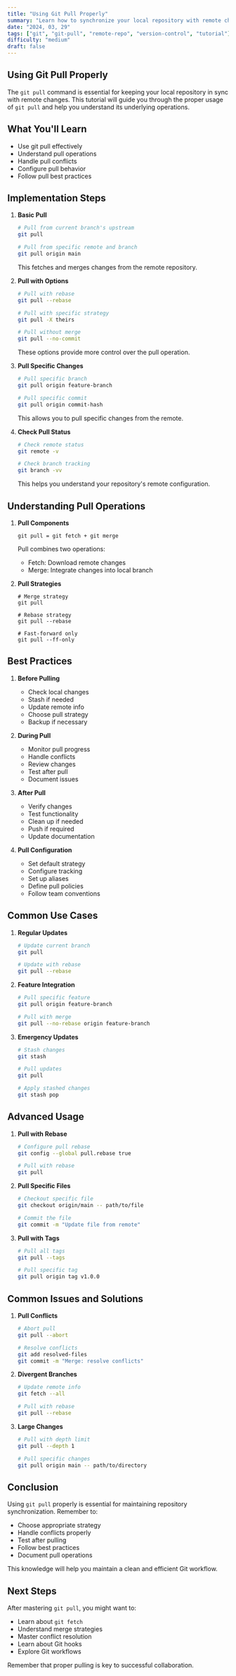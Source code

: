```yaml
---
title: "Using Git Pull Properly"
summary: "Learn how to synchronize your local repository with remote changes effectively"
date: "2024, 03, 29"
tags: ["git", "git-pull", "remote-repo", "version-control", "tutorial"]
difficulty: "medium"
draft: false
---
```


## Using Git Pull Properly

The `git pull` command is essential for keeping your local repository in sync with remote changes. This tutorial will guide you through the proper usage of `git pull` and help you understand its underlying operations.

## What You'll Learn

- Use git pull effectively
- Understand pull operations
- Handle pull conflicts
- Configure pull behavior
- Follow pull best practices

## Implementation Steps

1. **Basic Pull**

   ```bash
   # Pull from current branch's upstream
   git pull

   # Pull from specific remote and branch
   git pull origin main
   ```

   This fetches and merges changes from the remote repository.

2. **Pull with Options**

   ```bash
   # Pull with rebase
   git pull --rebase

   # Pull with specific strategy
   git pull -X theirs

   # Pull without merge
   git pull --no-commit
   ```

   These options provide more control over the pull operation.

3. **Pull Specific Changes**

   ```bash
   # Pull specific branch
   git pull origin feature-branch

   # Pull specific commit
   git pull origin commit-hash
   ```

   This allows you to pull specific changes from the remote.

4. **Check Pull Status**

   ```bash
   # Check remote status
   git remote -v

   # Check branch tracking
   git branch -vv
   ```

   This helps you understand your repository's remote configuration.

## Understanding Pull Operations

1. **Pull Components**

   ```
   git pull = git fetch + git merge
   ```

   Pull combines two operations:

   - Fetch: Download remote changes
   - Merge: Integrate changes into local branch

2. **Pull Strategies**

   ```
   # Merge strategy
   git pull

   # Rebase strategy
   git pull --rebase

   # Fast-forward only
   git pull --ff-only
   ```

## Best Practices

1. **Before Pulling**

   - Check local changes
   - Stash if needed
   - Update remote info
   - Choose pull strategy
   - Backup if necessary

2. **During Pull**

   - Monitor pull progress
   - Handle conflicts
   - Review changes
   - Test after pull
   - Document issues

3. **After Pull**

   - Verify changes
   - Test functionality
   - Clean up if needed
   - Push if required
   - Update documentation

4. **Pull Configuration**

   - Set default strategy
   - Configure tracking
   - Set up aliases
   - Define pull policies
   - Follow team conventions

## Common Use Cases

1. **Regular Updates**

   ```bash
   # Update current branch
   git pull

   # Update with rebase
   git pull --rebase
   ```

2. **Feature Integration**

   ```bash
   # Pull specific feature
   git pull origin feature-branch

   # Pull with merge
   git pull --no-rebase origin feature-branch
   ```

3. **Emergency Updates**

   ```bash
   # Stash changes
   git stash

   # Pull updates
   git pull

   # Apply stashed changes
   git stash pop
   ```

## Advanced Usage

1. **Pull with Rebase**

   ```bash
   # Configure pull rebase
   git config --global pull.rebase true

   # Pull with rebase
   git pull
   ```

2. **Pull Specific Files**

   ```bash
   # Checkout specific file
   git checkout origin/main -- path/to/file

   # Commit the file
   git commit -m "Update file from remote"
   ```

3. **Pull with Tags**

   ```bash
   # Pull all tags
   git pull --tags

   # Pull specific tag
   git pull origin tag v1.0.0
   ```

## Common Issues and Solutions

1. **Pull Conflicts**

   ```bash
   # Abort pull
   git pull --abort

   # Resolve conflicts
   git add resolved-files
   git commit -m "Merge: resolve conflicts"
   ```

2. **Divergent Branches**

   ```bash
   # Update remote info
   git fetch --all

   # Pull with rebase
   git pull --rebase
   ```

3. **Large Changes**

   ```bash
   # Pull with depth limit
   git pull --depth 1

   # Pull specific changes
   git pull origin main -- path/to/directory
   ```

## Conclusion

Using `git pull` properly is essential for maintaining repository synchronization. Remember to:

- Choose appropriate strategy
- Handle conflicts properly
- Test after pulling
- Follow best practices
- Document pull operations

This knowledge will help you maintain a clean and efficient Git workflow.

## Next Steps

After mastering `git pull`, you might want to:

- Learn about `git fetch`
- Understand merge strategies
- Master conflict resolution
- Learn about Git hooks
- Explore Git workflows

Remember that proper pulling is key to successful collaboration.
